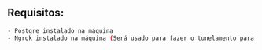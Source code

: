 
## Requisitos:
```bash
- Postgre instalado na máquina
- Ngrok instalado na máquina (Será usado para fazer o tunelamento para o google colab)
```
